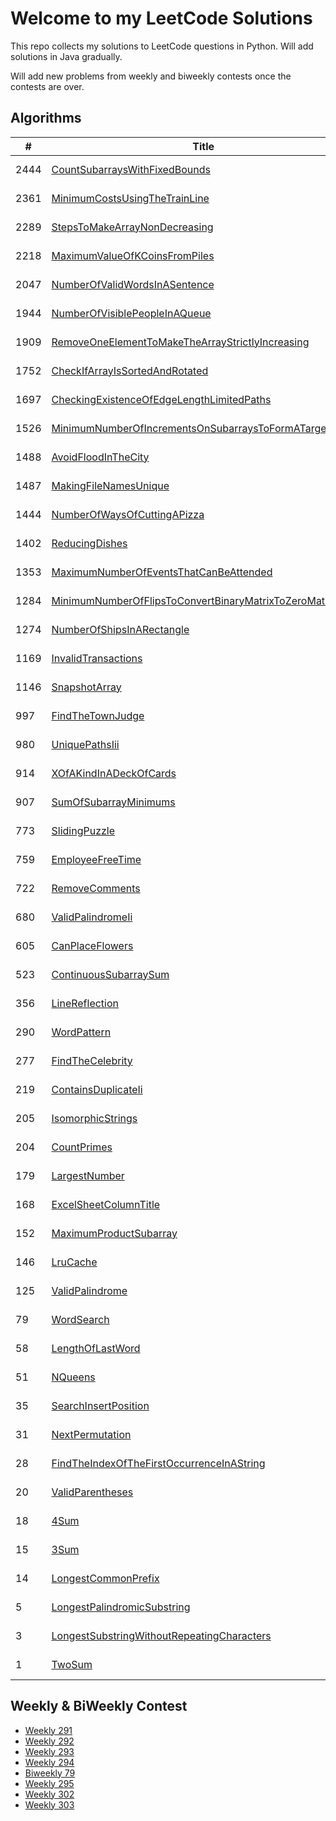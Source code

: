 # Welcome to my LeetCode Solutions

This repo collects my solutions to LeetCode questions in Python. Will add solutions in Java gradually.

Will add new problems from weekly and biweekly contests once the contests are over.

## Algorithms

| # | Title | Solution | Difficulty |
|---| ----- | -------- | ---------- |
| 2444 | [CountSubarraysWithFixedBounds](https://leetcode.com/problems/count-subarrays-with-fixed-bounds/description/) |[java](https://github.com/mortimerliu/LeetCode/blob/main/algorithms/java/hard/2444.CountSubarraysWithFixedBounds.java), [python](https://github.com/mortimerliu/LeetCode/blob/main/algorithms/python/hard/2444.CountSubarraysWithFixedBounds.java) | hard |
| 2361 | [MinimumCostsUsingTheTrainLine](https://leetcode.com/problems/minimum-costs-using-the-train-line/description/) |[java](https://github.com/mortimerliu/LeetCode/blob/main/algorithms/java/hard/2361.MinimumCostsUsingTheTrainLine.java), [python](https://github.com/mortimerliu/LeetCode/blob/main/algorithms/python/hard/2361.MinimumCostsUsingTheTrainLine.java) | hard |
| 2289 | [StepsToMakeArrayNonDecreasing](https://leetcode.com/problems/steps-to-make-array-non-decreasing/description/) |[java](https://github.com/mortimerliu/LeetCode/blob/main/algorithms/java/medium/2289.StepsToMakeArrayNonDecreasing.java), [python](https://github.com/mortimerliu/LeetCode/blob/main/algorithms/python/medium/2289.StepsToMakeArrayNonDecreasing.java) | medium |
| 2218 | [MaximumValueOfKCoinsFromPiles](https://leetcode.com/problems/maximum-value-of-kcoins-from-piles/description/) |[java](https://github.com/mortimerliu/LeetCode/blob/main/algorithms/java/hard/2218.MaximumValueOfKCoinsFromPiles.java), [python](https://github.com/mortimerliu/LeetCode/blob/main/algorithms/python/hard/2218.MaximumValueOfKCoinsFromPiles.java) | hard |
| 2047 | [NumberOfValidWordsInASentence](https://leetcode.com/problems/number-of-valid-words-in-asentence/description/) |[java](https://github.com/mortimerliu/LeetCode/blob/main/algorithms/java/easy/2047.NumberOfValidWordsInASentence.java), [python](https://github.com/mortimerliu/LeetCode/blob/main/algorithms/python/easy/2047.NumberOfValidWordsInASentence.java) | easy |
| 1944 | [NumberOfVisiblePeopleInAQueue](https://leetcode.com/problems/number-of-visible-people-in-aqueue/description/) |[java](https://github.com/mortimerliu/LeetCode/blob/main/algorithms/java/hard/1944.NumberOfVisiblePeopleInAQueue.java), [python](https://github.com/mortimerliu/LeetCode/blob/main/algorithms/python/hard/1944.NumberOfVisiblePeopleInAQueue.java) | hard |
| 1909 | [RemoveOneElementToMakeTheArrayStrictlyIncreasing](https://leetcode.com/problems/remove-one-element-to-make-the-array-strictly-increasing/description/) |[java](https://github.com/mortimerliu/LeetCode/blob/main/algorithms/java/easy/1909.RemoveOneElementToMakeTheArrayStrictlyIncreasing.java), [python](https://github.com/mortimerliu/LeetCode/blob/main/algorithms/python/easy/1909.RemoveOneElementToMakeTheArrayStrictlyIncreasing.java) | easy |
| 1752 | [CheckIfArrayIsSortedAndRotated](https://leetcode.com/problems/check-if-array-is-sorted-and-rotated/description/) |[java](https://github.com/mortimerliu/LeetCode/blob/main/algorithms/java/easy/1752.CheckIfArrayIsSortedAndRotated.java), [python](https://github.com/mortimerliu/LeetCode/blob/main/algorithms/python/easy/1752.CheckIfArrayIsSortedAndRotated.java) | easy |
| 1697 | [CheckingExistenceOfEdgeLengthLimitedPaths](https://leetcode.com/problems/checking-existence-of-edge-length-limited-paths/description/) |[java](https://github.com/mortimerliu/LeetCode/blob/main/algorithms/java/hard/1697.CheckingExistenceOfEdgeLengthLimitedPaths.java), [python](https://github.com/mortimerliu/LeetCode/blob/main/algorithms/python/hard/1697.CheckingExistenceOfEdgeLengthLimitedPaths.java) | hard |
| 1526 | [MinimumNumberOfIncrementsOnSubarraysToFormATargetArray](https://leetcode.com/problems/minimum-number-of-increments-on-subarrays-to-form-atarget-array/description/) |[java](https://github.com/mortimerliu/LeetCode/blob/main/algorithms/java/hard/1526.MinimumNumberOfIncrementsOnSubarraysToFormATargetArray.java), [python](https://github.com/mortimerliu/LeetCode/blob/main/algorithms/python/hard/1526.MinimumNumberOfIncrementsOnSubarraysToFormATargetArray.java) | hard |
| 1488 | [AvoidFloodInTheCity](https://leetcode.com/problems/avoid-flood-in-the-city/description/) |[java](https://github.com/mortimerliu/LeetCode/blob/main/algorithms/java/medium/1488.AvoidFloodInTheCity.java), [python](https://github.com/mortimerliu/LeetCode/blob/main/algorithms/python/medium/1488.AvoidFloodInTheCity.java) | medium |
| 1487 | [MakingFileNamesUnique](https://leetcode.com/problems/making-file-names-unique/description/) |[java](https://github.com/mortimerliu/LeetCode/blob/main/algorithms/java/medium/1487.MakingFileNamesUnique.java), [python](https://github.com/mortimerliu/LeetCode/blob/main/algorithms/python/medium/1487.MakingFileNamesUnique.java) | medium |
| 1444 | [NumberOfWaysOfCuttingAPizza](https://leetcode.com/problems/number-of-ways-of-cutting-apizza/description/) |[java](https://github.com/mortimerliu/LeetCode/blob/main/algorithms/java/hard/1444.NumberOfWaysOfCuttingAPizza.java), [python](https://github.com/mortimerliu/LeetCode/blob/main/algorithms/python/hard/1444.NumberOfWaysOfCuttingAPizza.java) | hard |
| 1402 | [ReducingDishes](https://leetcode.com/problems/reducing-dishes/description/) |[java](https://github.com/mortimerliu/LeetCode/blob/main/algorithms/java/hard/1402.ReducingDishes.java), [python](https://github.com/mortimerliu/LeetCode/blob/main/algorithms/python/hard/1402.ReducingDishes.java) | hard |
| 1353 | [MaximumNumberOfEventsThatCanBeAttended](https://leetcode.com/problems/maximum-number-of-events-that-can-be-attended/description/) |[java](https://github.com/mortimerliu/LeetCode/blob/main/algorithms/java/medium/1353.MaximumNumberOfEventsThatCanBeAttended.java), [python](https://github.com/mortimerliu/LeetCode/blob/main/algorithms/python/medium/1353.MaximumNumberOfEventsThatCanBeAttended.java) | medium |
| 1284 | [MinimumNumberOfFlipsToConvertBinaryMatrixToZeroMatrix](https://leetcode.com/problems/minimum-number-of-flips-to-convert-binary-matrix-to-zero-matrix/description/) |[java](https://github.com/mortimerliu/LeetCode/blob/main/algorithms/java/hard/1284.MinimumNumberOfFlipsToConvertBinaryMatrixToZeroMatrix.java), [python](https://github.com/mortimerliu/LeetCode/blob/main/algorithms/python/hard/1284.MinimumNumberOfFlipsToConvertBinaryMatrixToZeroMatrix.java) | hard |
| 1274 | [NumberOfShipsInARectangle](https://leetcode.com/problems/number-of-ships-in-arectangle/description/) |[java](https://github.com/mortimerliu/LeetCode/blob/main/algorithms/java/hard/1274.NumberOfShipsInARectangle.java), [python](https://github.com/mortimerliu/LeetCode/blob/main/algorithms/python/hard/1274.NumberOfShipsInARectangle.java) | hard |
| 1169 | [InvalidTransactions](https://leetcode.com/problems/invalid-transactions/description/) |[java](https://github.com/mortimerliu/LeetCode/blob/main/algorithms/java/medium/1169.InvalidTransactions.java), [python](https://github.com/mortimerliu/LeetCode/blob/main/algorithms/python/medium/1169.InvalidTransactions.java) | medium |
| 1146 | [SnapshotArray](https://leetcode.com/problems/snapshot-array/description/) |[java](https://github.com/mortimerliu/LeetCode/blob/main/algorithms/java/medium/1146.SnapshotArray.java), [python](https://github.com/mortimerliu/LeetCode/blob/main/algorithms/python/medium/1146.SnapshotArray.java) | medium |
| 997 | [FindTheTownJudge](https://leetcode.com/problems/find-the-town-judge/description/) |[java](https://github.com/mortimerliu/LeetCode/blob/main/algorithms/java/easy/997.FindTheTownJudge.java), [python](https://github.com/mortimerliu/LeetCode/blob/main/algorithms/python/easy/997.FindTheTownJudge.java) | easy |
| 980 | [UniquePathsIii](https://leetcode.com/problems/unique-paths-iii/description/) |[java](https://github.com/mortimerliu/LeetCode/blob/main/algorithms/java/hard/980.UniquePathsIii.java), [python](https://github.com/mortimerliu/LeetCode/blob/main/algorithms/python/hard/980.UniquePathsIii.java) | hard |
| 914 | [XOfAKindInADeckOfCards](https://leetcode.com/problems/xof-akind-in-adeck-of-cards/description/) |[java](https://github.com/mortimerliu/LeetCode/blob/main/algorithms/java/easy/914.XOfAKindInADeckOfCards.java), [python](https://github.com/mortimerliu/LeetCode/blob/main/algorithms/python/easy/914.XOfAKindInADeckOfCards.java) | easy |
| 907 | [SumOfSubarrayMinimums](https://leetcode.com/problems/sum-of-subarray-minimums/description/) |[java](https://github.com/mortimerliu/LeetCode/blob/main/algorithms/java/medium/907.SumOfSubarrayMinimums.java), [python](https://github.com/mortimerliu/LeetCode/blob/main/algorithms/python/medium/907.SumOfSubarrayMinimums.java) | medium |
| 773 | [SlidingPuzzle](https://leetcode.com/problems/sliding-puzzle/description/) |[java](https://github.com/mortimerliu/LeetCode/blob/main/algorithms/java/hard/773.SlidingPuzzle.java), [python](https://github.com/mortimerliu/LeetCode/blob/main/algorithms/python/hard/773.SlidingPuzzle.java) | hard |
| 759 | [EmployeeFreeTime](https://leetcode.com/problems/employee-free-time/description/) |[java](https://github.com/mortimerliu/LeetCode/blob/main/algorithms/java/hard/759.EmployeeFreeTime.java), [python](https://github.com/mortimerliu/LeetCode/blob/main/algorithms/python/hard/759.EmployeeFreeTime.java) | hard |
| 722 | [RemoveComments](https://leetcode.com/problems/remove-comments/description/) |[java](https://github.com/mortimerliu/LeetCode/blob/main/algorithms/java/medium/722.RemoveComments.java), [python](https://github.com/mortimerliu/LeetCode/blob/main/algorithms/python/medium/722.RemoveComments.java) | medium |
| 680 | [ValidPalindromeIi](https://leetcode.com/problems/valid-palindrome-ii/description/) |[java](https://github.com/mortimerliu/LeetCode/blob/main/algorithms/java/easy/680.ValidPalindromeIi.java), [python](https://github.com/mortimerliu/LeetCode/blob/main/algorithms/python/easy/680.ValidPalindromeIi.java) | easy |
| 605 | [CanPlaceFlowers](https://leetcode.com/problems/can-place-flowers/description/) |[java](https://github.com/mortimerliu/LeetCode/blob/main/algorithms/java/easy/605.CanPlaceFlowers.java), [python](https://github.com/mortimerliu/LeetCode/blob/main/algorithms/python/easy/605.CanPlaceFlowers.java) | easy |
| 523 | [ContinuousSubarraySum](https://leetcode.com/problems/continuous-subarray-sum/description/) |[java](https://github.com/mortimerliu/LeetCode/blob/main/algorithms/java/medium/523.ContinuousSubarraySum.java), [python](https://github.com/mortimerliu/LeetCode/blob/main/algorithms/python/medium/523.ContinuousSubarraySum.java) | medium |
| 356 | [LineReflection](https://leetcode.com/problems/line-reflection/description/) |[java](https://github.com/mortimerliu/LeetCode/blob/main/algorithms/java/medium/356.LineReflection.java), [python](https://github.com/mortimerliu/LeetCode/blob/main/algorithms/python/medium/356.LineReflection.java) | medium |
| 290 | [WordPattern](https://leetcode.com/problems/word-pattern/description/) |[java](https://github.com/mortimerliu/LeetCode/blob/main/algorithms/java/easy/290.WordPattern.java), [python](https://github.com/mortimerliu/LeetCode/blob/main/algorithms/python/easy/290.WordPattern.java) | easy |
| 277 | [FindTheCelebrity](https://leetcode.com/problems/find-the-celebrity/description/) |[java](https://github.com/mortimerliu/LeetCode/blob/main/algorithms/java/medium/277.FindTheCelebrity.java), [python](https://github.com/mortimerliu/LeetCode/blob/main/algorithms/python/medium/277.FindTheCelebrity.java) | medium |
| 219 | [ContainsDuplicateIi](https://leetcode.com/problems/contains-duplicate-ii/description/) |[java](https://github.com/mortimerliu/LeetCode/blob/main/algorithms/java/easy/219.ContainsDuplicateIi.java), [python](https://github.com/mortimerliu/LeetCode/blob/main/algorithms/python/easy/219.ContainsDuplicateIi.java) | easy |
| 205 | [IsomorphicStrings](https://leetcode.com/problems/isomorphic-strings/description/) |[java](https://github.com/mortimerliu/LeetCode/blob/main/algorithms/java/easy/205.IsomorphicStrings.java), [python](https://github.com/mortimerliu/LeetCode/blob/main/algorithms/python/easy/205.IsomorphicStrings.java) | easy |
| 204 | [CountPrimes](https://leetcode.com/problems/count-primes/description/) |[java](https://github.com/mortimerliu/LeetCode/blob/main/algorithms/java/medium/204.CountPrimes.java), [python](https://github.com/mortimerliu/LeetCode/blob/main/algorithms/python/medium/204.CountPrimes.java) | medium |
| 179 | [LargestNumber](https://leetcode.com/problems/largest-number/description/) |[java](https://github.com/mortimerliu/LeetCode/blob/main/algorithms/java/medium/179.LargestNumber.java), [python](https://github.com/mortimerliu/LeetCode/blob/main/algorithms/python/medium/179.LargestNumber.java) | medium |
| 168 | [ExcelSheetColumnTitle](https://leetcode.com/problems/excel-sheet-column-title/description/) |[java](https://github.com/mortimerliu/LeetCode/blob/main/algorithms/java/easy/168.ExcelSheetColumnTitle.java), [python](https://github.com/mortimerliu/LeetCode/blob/main/algorithms/python/easy/168.ExcelSheetColumnTitle.java) | easy |
| 152 | [MaximumProductSubarray](https://leetcode.com/problems/maximum-product-subarray/description/) |[java](https://github.com/mortimerliu/LeetCode/blob/main/algorithms/java/medium/152.MaximumProductSubarray.java), [python](https://github.com/mortimerliu/LeetCode/blob/main/algorithms/python/medium/152.MaximumProductSubarray.java) | medium |
| 146 | [LruCache](https://leetcode.com/problems/lru-cache/description/) |[java](https://github.com/mortimerliu/LeetCode/blob/main/algorithms/java/medium/146.LruCache.java), [python](https://github.com/mortimerliu/LeetCode/blob/main/algorithms/python/medium/146.LruCache.java) | medium |
| 125 | [ValidPalindrome](https://leetcode.com/problems/valid-palindrome/description/) |[java](https://github.com/mortimerliu/LeetCode/blob/main/algorithms/java/easy/125.ValidPalindrome.java), [python](https://github.com/mortimerliu/LeetCode/blob/main/algorithms/python/easy/125.ValidPalindrome.java) | easy |
| 79 | [WordSearch](https://leetcode.com/problems/word-search/description/) |[java](https://github.com/mortimerliu/LeetCode/blob/main/algorithms/java/medium/79.WordSearch.java), [python](https://github.com/mortimerliu/LeetCode/blob/main/algorithms/python/medium/79.WordSearch.java) | medium |
| 58 | [LengthOfLastWord](https://leetcode.com/problems/length-of-last-word/description/) |[java](https://github.com/mortimerliu/LeetCode/blob/main/algorithms/java/easy/58.LengthOfLastWord.java), [python](https://github.com/mortimerliu/LeetCode/blob/main/algorithms/python/easy/58.LengthOfLastWord.java) | easy |
| 51 | [NQueens](https://leetcode.com/problems/nqueens/description/) |[java](https://github.com/mortimerliu/LeetCode/blob/main/algorithms/java/hard/51.NQueens.java), [python](https://github.com/mortimerliu/LeetCode/blob/main/algorithms/python/hard/51.NQueens.java) | hard |
| 35 | [SearchInsertPosition](https://leetcode.com/problems/search-insert-position/description/) |[java](https://github.com/mortimerliu/LeetCode/blob/main/algorithms/java/easy/35.SearchInsertPosition.java), [python](https://github.com/mortimerliu/LeetCode/blob/main/algorithms/python/easy/35.SearchInsertPosition.java) | easy |
| 31 | [NextPermutation](https://leetcode.com/problems/next-permutation/description/) |[java](https://github.com/mortimerliu/LeetCode/blob/main/algorithms/java/medium/31.NextPermutation.java), [python](https://github.com/mortimerliu/LeetCode/blob/main/algorithms/python/medium/31.NextPermutation.java) | medium |
| 28 | [FindTheIndexOfTheFirstOccurrenceInAString](https://leetcode.com/problems/find-the-index-of-the-first-occurrence-in-astring/description/) |[java](https://github.com/mortimerliu/LeetCode/blob/main/algorithms/java/medium/28.FindTheIndexOfTheFirstOccurrenceInAString.java), [python](https://github.com/mortimerliu/LeetCode/blob/main/algorithms/python/medium/28.FindTheIndexOfTheFirstOccurrenceInAString.java) | medium |
| 20 | [ValidParentheses](https://leetcode.com/problems/valid-parentheses/description/) |[java](https://github.com/mortimerliu/LeetCode/blob/main/algorithms/java/easy/20.ValidParentheses.java), [python](https://github.com/mortimerliu/LeetCode/blob/main/algorithms/python/easy/20.ValidParentheses.java) | easy |
| 18 | [4Sum](https://leetcode.com/problems/4sum/description/) |[java](https://github.com/mortimerliu/LeetCode/blob/main/algorithms/java/medium/18.4Sum.java), [python](https://github.com/mortimerliu/LeetCode/blob/main/algorithms/python/medium/18.4Sum.java) | medium |
| 15 | [3Sum](https://leetcode.com/problems/3sum/description/) |[java](https://github.com/mortimerliu/LeetCode/blob/main/algorithms/java/medium/15.3Sum.java), [python](https://github.com/mortimerliu/LeetCode/blob/main/algorithms/python/medium/15.3Sum.java) | medium |
| 14 | [LongestCommonPrefix](https://leetcode.com/problems/longest-common-prefix/description/) |[java](https://github.com/mortimerliu/LeetCode/blob/main/algorithms/java/easy/14.LongestCommonPrefix.java), [python](https://github.com/mortimerliu/LeetCode/blob/main/algorithms/python/easy/14.LongestCommonPrefix.java) | easy |
| 5 | [LongestPalindromicSubstring](https://leetcode.com/problems/longest-palindromic-substring/description/) |[java](https://github.com/mortimerliu/LeetCode/blob/main/algorithms/java/medium/5.LongestPalindromicSubstring.java), [python](https://github.com/mortimerliu/LeetCode/blob/main/algorithms/python/medium/5.LongestPalindromicSubstring.java) | medium |
| 3 | [LongestSubstringWithoutRepeatingCharacters](https://leetcode.com/problems/longest-substring-without-repeating-characters/description/) |[java](https://github.com/mortimerliu/LeetCode/blob/main/algorithms/java/medium/3.LongestSubstringWithoutRepeatingCharacters.java), [python](https://github.com/mortimerliu/LeetCode/blob/main/algorithms/python/medium/3.LongestSubstringWithoutRepeatingCharacters.java) | medium |
| 1 | [TwoSum](https://leetcode.com/problems/two-sum/description/) |[java](https://github.com/mortimerliu/LeetCode/blob/main/algorithms/java/easy/1.TwoSum.java), [python](https://github.com/mortimerliu/LeetCode/blob/main/algorithms/python/easy/1.TwoSum.java) | easy |


## Weekly & BiWeekly Contest

+ [Weekly 291](https://leetcode.com/contest/weekly-contest-291)
+ [Weekly 292](https://leetcode.com/contest/weekly-contest-292)
+ [Weekly 293](https://leetcode.com/contest/weekly-contest-293)
+ [Weekly 294](https://leetcode.com/contest/weekly-contest-294)
+ [Biweekly 79](https://leetcode.com/contest/biweekly-contest-79/)
+ [Weekly 295](https://leetcode.com/contest/weekly-contest-295)
+ [Weekly 302](https://leetcode.com/contest/weekly-contest-302)
+ [Weekly 303](https://leetcode.com/contest/weekly-contest-303)
